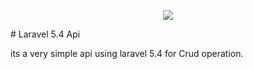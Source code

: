 <p align="center"><img src="https://laravel.com/assets/img/components/logo-laravel.svg"></p>
# Laravel 5.4 Api

its a very simple api using laravel 5.4 for Crud operation.
